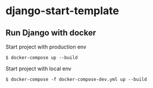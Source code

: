 # django-start-template

## **Run Django with docker**

Start project with production env
```
$ docker-compose up --build
```
Start project with local env
```
$ docker-compose -f docker-compose-dev.yml up --build
```

